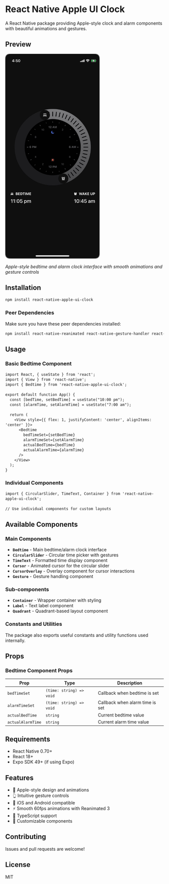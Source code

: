 # React Native Apple UI Clock

A React Native package providing Apple-style clock and alarm components with beautiful animations and gestures.

## Preview

<img src="working_SS.jpg" alt="React Native Apple UI Clock Screenshot" width="300" />

*Apple-style bedtime and alarm clock interface with smooth animations and gesture controls*

## Installation

```bash
npm install react-native-apple-ui-clock
```

### Peer Dependencies

Make sure you have these peer dependencies installed:

```bash
npm install react-native-reanimated react-native-gesture-handler react-native-svg expo-haptics
```

## Usage

### Basic Bedtime Component

```tsx
import React, { useState } from 'react';
import { View } from 'react-native';
import { Bedtime } from 'react-native-apple-ui-clock';

export default function App() {
  const [bedTime, setBedTime] = useState("10:00 pm");
  const [alarmTime, setAlarmTime] = useState("7:00 am");

  return (
    <View style={{ flex: 1, justifyContent: 'center', alignItems: 'center' }}>
      <Bedtime 
        bedTimeSet={setBedTime} 
        alarmTimeSet={setAlarmTime} 
        actualBedTime={bedTime} 
        actualAlarmTime={alarmTime} 
      />
    </View>
  );
}
```

### Individual Components

```tsx
import { CircularSlider, TimeText, Container } from 'react-native-apple-ui-clock';

// Use individual components for custom layouts
```

## Available Components

### Main Components

- **`Bedtime`** - Main bedtime/alarm clock interface
- **`CircularSlider`** - Circular time picker with gestures
- **`TimeText`** - Formatted time display component
- **`Cursor`** - Animated cursor for the circular slider
- **`CursorOverlay`** - Overlay component for cursor interactions
- **`Gesture`** - Gesture handling component

### Sub-components

- **`Container`** - Wrapper container with styling
- **`Label`** - Text label component
- **`Quadrant`** - Quadrant-based layout component

### Constants and Utilities

The package also exports useful constants and utility functions used internally.

## Props

### Bedtime Component Props

| Prop | Type | Description |
|------|------|-------------|
| `bedTimeSet` | `(time: string) => void` | Callback when bedtime is set |
| `alarmTimeSet` | `(time: string) => void` | Callback when alarm time is set |
| `actualBedTime` | `string` | Current bedtime value |
| `actualAlarmTime` | `string` | Current alarm time value |

## Requirements

- React Native 0.70+
- React 18+
- Expo SDK 49+ (if using Expo)

## Features

- 🎨 Apple-style design and animations
- 👆 Intuitive gesture controls
- 📱 iOS and Android compatible
- ⚡ Smooth 60fps animations with Reanimated 3
- 🎯 TypeScript support
- 🔧 Customizable components

## Contributing

Issues and pull requests are welcome!

## License

MIT
